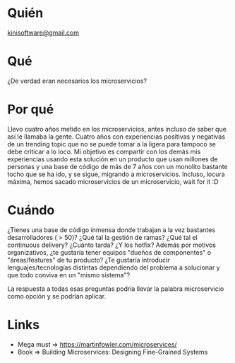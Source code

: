# Quién
kinisoftware@gmail.com
# Qué
¿De verdad eran necesarios los microservicios?
# Por qué
Llevo cuatro años metido en los microservicios, antes incluso de saber que así le llamaba la gente. Cuatro años con experiencias positivas y negativas de un trending topic que no se puede tomar a la ligera para tampoco se debe criticar a lo loco. Mi objetivo es compartir con los demás mis experiencias usando esta solución en un producto que usan millones de personas y una base de código de más de 7 años con un monolito bastante tocho que se ha ido, y se sigue, migrando a microservicios. Incluso, locura máxima, hemos sacado microservicios de un microservicio, wait for it :D 
# Cuándo
¿Tienes una base de código inmensa donde trabajan a la vez bastantes desarrolladores ( > 50)? ¿Qué tal la gestión de ramas? ¿Qué tal el continuous delivery? ¿Cuánto tarda? ¿Y los hotfix? Además por motivos organizativos, ¿te gustaría tener equipos "dueños de componentes" o "áreas/features" de tu producto? ¿Te gustaría introducir lenguajes/tecnologías distintas dependiendo del problema a solucionar y que todo conviva en un "mismo sistema"? 

La respuesta a todas esas preguntas podría llevar la palabra microservicio como opción y se podrían aplicar.
# Links
- Mega must => https://martinfowler.com/microservices/
- Book => Building Microservices: Designing Fine-Grained Systems

